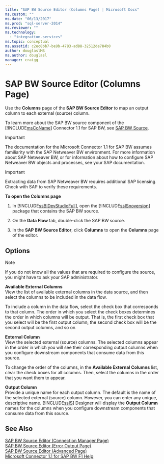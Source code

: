 ```yaml
---
title: "SAP BW Source Editor (Columns Page) | Microsoft Docs"
ms.custom: ""
ms.date: "06/13/2017"
ms.prod: "sql-server-2014"
ms.reviewer: ""
ms.technology: 
  - "integration-services"
ms.topic: conceptual
ms.assetid: c2ec8bb7-be9b-4783-ad88-32512de784b0
author: douglaslMS
ms.author: douglasl
manager: craigg
---
```

# SAP BW Source Editor (Columns Page)
  Use the **Columns** page of the **SAP BW Source Editor** to map an output column to each external (source) column.  
  
 To learn more about the SAP BW source component of the [!INCLUDE[msCoName](../../includes/msconame-md.md)] Connector 1.1 for SAP BW, see [SAP BW Source](sap-bw-source.md).  
  
> [!IMPORTANT]  
>  The documentation for the Microsoft Connector 1.1 for SAP BW assumes familiarity with the SAP Netweaver BW environment. For more information about SAP Netweaver BW, or for information about how to configure SAP Netweaver BW objects and processes, see your SAP documentation.  
  
> [!IMPORTANT]  
>  Extracting data from SAP Netweaver BW requires additional SAP licensing. Check with SAP to verify these requirements.  
  
 **To open the Columns page**  
  
1.  In [!INCLUDE[ssBIDevStudioFull](../../includes/ssbidevstudiofull-md.md)], open the [!INCLUDE[ssISnoversion](../../includes/ssisnoversion-md.md)] package that contains the SAP BW source.  
  
2.  On the **Data Flow** tab, double-click the SAP BW source.  
  
3.  In the **SAP BW Source Editor**, click **Columns** to open the **Columns** page of the editor.  
  
## Options  
  
> [!NOTE]  
>  If you do not know all the values that are required to configure the source, you might have to ask your SAP administrator.  
  
 **Available External Columns**  
 View the list of available external columns in the data source, and then select the columns to be included in the data flow.  
  
 To include a column in the data flow, select the check box that corresponds to that column. The order in which you select the check boxes determines the order in which columns will be output. That is, the first check box that you select will be the first output column, the second check box will be the second output columns, and so on.  
  
 **External Column**  
 View the selected external (source) columns. The selected columns appear in the order in which you will see their corresponding output columns when you configure downstream components that consume data from this source.  
  
 To change the order of the columns, in the **Available External Columns** list, clear the check boxes for all columns. Then, select the columns in the order that you want them to appear.  
  
 **Output Column**  
 Provide a unique name for each output column. The default is the name of the selected external (source) column. However, you can enter any unique, descriptive name. [!INCLUDE[ssIS](../../includes/ssis-md.md)] Designer will display the **Output Column** names for the columns when you configure downstream components that consume data from this source.  
  
## See Also  
 [SAP BW Source Editor &#40;Connection Manager Page&#41;](sap-bw-source-editor-connection-manager-page.md)   
 [SAP BW Source Editor &#40;Error Output Page&#41;](sap-bw-source-editor-error-output-page.md)   
 [SAP BW Source Editor &#40;Advanced Page&#41;](sap-bw-source-editor-advanced-page.md)   
 [Microsoft Connector 1.1 for SAP BW F1 Help](../microsoft-connector-for-sap-bw-f1-help.md)  
  
  
